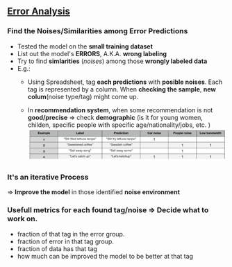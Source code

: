 ## [Error Analysis][1]
### Find the Noises/Similarities among Error Predictions
- Tested the model on the **small training dataset**
- List out the model's **ERRORS**, A.K.A. **wrong labeling**
- Try to find **simlarities** (*noises*) among those **wrongly labeled data**
- E.g.:
    - Using Spreadsheet, tag **each predictions** with **posible noises**. Each tag is represented by a column. When **checking the sample**, **new colum**(noise type/tag) might come up.

    - In **recommendation system**, when some recommendation is not **good/precise** => check **demographic** (is it for young women, childen, specific people with specific age/nationality/jobs, etc. )
![Alt text](image-4.png)

### It's an iterative Process
=> **Improve the model** in those identified **noise environment**

### Usefull metrics for each found tag/noise => Decide what to work on.
- fraction of that tag in the error group.
- fraction of error in that tag group.
- fraction of data has that tag
- how much can be improved the model to be better at that tag 


[1]:https://www.coursera.org/learn/introduction-to-machine-learning-in-production/lecture/0wecB/error-analysis-example